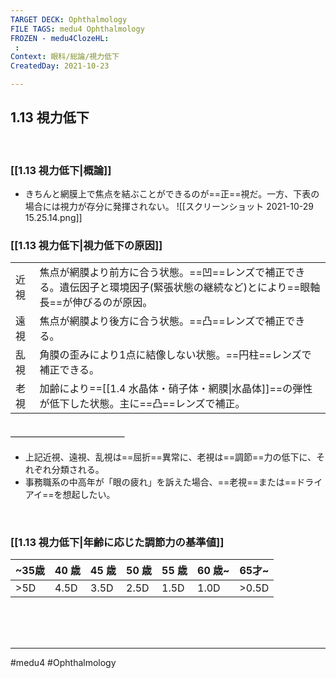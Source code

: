 ```yaml
---
TARGET DECK: Ophthalmology
FILE TAGS: medu4 Ophthalmology
FROZEN - medu4ClozeHL:
 : 
Context: 眼科/総論/視力低下
CreatedDay: 2021-10-23

---
```


## 1.13 視力低下

<br>

### [[1.13 視力低下|概論]]
* きちんと網膜上で焦点を結ぶことができるのが==正==視だ。一方、下表の場合には視力が存分に発揮されない。
![[スクリーンショット 2021-10-29 15.25.14.png]]
### [[1.13 視力低下|視力低下の原因]]
| | |
|---|---|
|近視|焦点が網膜より前方に合う状態。==凹==レンズで補正できる。遺伝因子と環境因子(緊張状態の継続など)とにより==眼軸長==が伸びるのが原因。|
|遠視|焦点が網膜より後方に合う状態。==凸==レンズで補正できる。|
|乱視|角膜の歪みにより1点に結像しない状態。==円柱==レンズで補正できる。|
|老視|加齢により==[[1.4 水晶体・硝子体・網膜\|水晶体]]==の弾性が低下した状態。主に==凸==レンズで補正。|
#### ＿＿＿＿＿＿＿＿＿＿＿＿＿
* 上記近視、遠視、乱視は==屈折==異常に、老視は==調節==力の低下に、それぞれ分類される。
* 事務職系の中高年が「眼の疲れ」を訴えた場合、==老視==または==ドライアイ==を想起したい。
<!--ID: 1636198865069-->


<br>


### [[1.13 視力低下|年齢に応じた調節力の基準値]]
|~35歳|40 歳|45 歳|50 歳|55 歳|60 歳~|65才~|
|---|---|---|---|---|---|---|
|>5D|4.5D|3.5D|2.5D|1.5D|1.0D|>0.5D|




<br><br><br>

---
#medu4 #Ophthalmology
